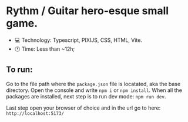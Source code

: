 # Rythm / Guitar hero-esque small game.

- 💻 Technology: Typescript, PIXIJS, CSS, HTML, Vite.
- 🕐 Time: Less than ~12h;
## To run:
Go to the file path where the ``package.json`` file is locatated, aka the base directory.
Open the console and write ``npm i`` or ``npm install``.
When all the packages are installed, next step is to run dev mode: ``npm run dev``.

Last step open your browser of choice and in the url go to here: ``http://localhost:5173/``
